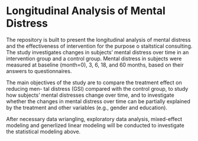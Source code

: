 # Longitudinal Analysis of Mental Distress

The repository is built to present the longitudinal analysis of mental distress and the effectiveness of intervention for the purpose o staitstical consulting. The study investigates changes in subjects’ mental distress over time in an intervention group and a control group. Mental distress in subjects were measured at baseline (month=0), 3, 6, 18, and 60 months, based on their answers to questionnaires.   

The main objectives of the study are to compare the treatment effect on reducing men- tal distress (GSI) compared with the control group, to study how subjects’ mental distresses change over time, and to investigate whether the changes in mental distress over time can be partially explained by the treatment and other variables (e.g., gender and education).


After necessary data wriangling, exploratory data analysis, mixed-effect modeling and generlized linear modeling will be conducted to investigate the statistical modeling above. 
